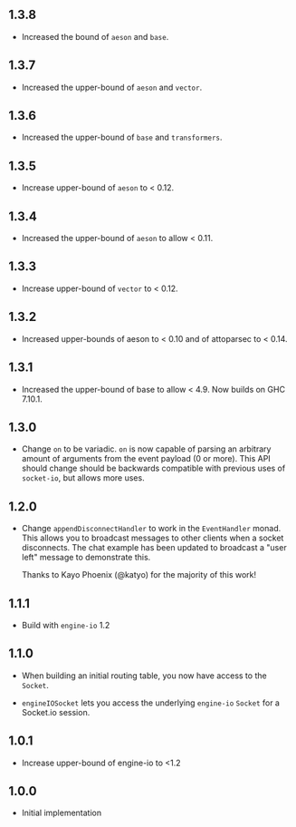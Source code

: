## 1.3.8

* Increased the bound of `aeson` and `base`.

## 1.3.7

* Increased the upper-bound of `aeson` and `vector`.

## 1.3.6

* Increased the upper-bound of `base` and `transformers`.

## 1.3.5

* Increase upper-bound of `aeson` to < 0.12.

## 1.3.4

* Increased the upper-bound of `aeson` to allow < 0.11.

## 1.3.3

* Increase upper-bound of `vector` to < 0.12.

## 1.3.2

* Increased upper-bounds of aeson to < 0.10 and of attoparsec to < 0.14.

## 1.3.1

* Increased the upper-bound of base to allow < 4.9. Now builds on
  GHC 7.10.1.

## 1.3.0

* Change `on` to be variadic. `on` is now capable of parsing an arbitrary amount
  of arguments from the event payload (0 or more). This API should change should
  be backwards compatible with previous uses of `socket-io`, but allows more uses.

## 1.2.0

* Change `appendDisconnectHandler` to work in the `EventHandler` monad. This
  allows you to broadcast messages to other clients when a socket disconnects.
  The chat example has been updated to broadcast a "user left" message to
  demonstrate this.

  Thanks to Kayo Phoenix (@katyo) for the majority of this work!

## 1.1.1

* Build with `engine-io` 1.2

## 1.1.0

* When building an initial routing table, you now have access to the `Socket`.

* `engineIOSocket` lets you access the underlying `engine-io` `Socket` for a
  Socket.io session.

## 1.0.1

* Increase upper-bound of engine-io to <1.2

## 1.0.0

* Initial implementation
